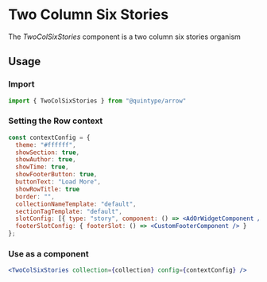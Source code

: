# Two Column Six Stories

The _TwoColSixStories_ component is a two column six stories organism

## Usage

### Import
```jsx
import { TwoColSixStories } from "@quintype/arrow"
```

### Setting the Row context

```jsx
const contextConfig = {
  theme: "#ffffff",
  showSection: true,
  showAuthor: true,
  showTime: true,
  showFooterButton: true,
  buttonText: "Load More",
  showRowTitle: true
  border: "",
  collectionNameTemplate: "default",
  sectionTagTemplate: "default",
  slotConfig: [{ type: "story", component: () => <AdOrWidgetComponent /> }],
  footerSlotConfig: { footerSlot: () => <CustomFooterComponent /> }
};
```

### Use as a component
```jsx
<TwoColSixStories collection={collection} config={contextConfig} />
```

<!-- PROPS -->
